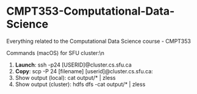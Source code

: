 # CMPT353-Computational-Data-Science
Everything related to the Computational Data Science course - CMPT353


Commands (macOS) for SFU cluster:\n
1. **Launch**: ssh -p24 [USERID]@cluster.cs.sfu.ca 
2. **Copy**: scp -P 24 [filename] [userid]@cluster.cs.sfu.ca:
3. Show output (local): cat output/* | zless 
4. Show output (cluster): hdfs dfs -cat output/* | zless
